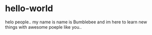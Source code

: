 # hello-world


helo people..
my name is  name is Bumblebee and im here to learn new things with awesome poeple like you..
